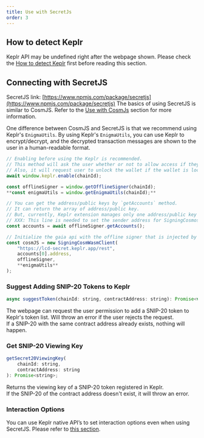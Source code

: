 ```yaml
---
title: Use with SecretJs
order: 3
---
```


## How to detect Keplr
Keplr API may be undefined right after the webpage shown.
Please check the [How to detect Keplr](./README.md#how-to-detect-keplr) first before reading this section.

## Connecting with SecretJS

SecretJS link: [https://www.npmjs.com/package/secretjs](https://www.npmjs.com/package/secretjs)
The basics of using SecretJS is similar to CosmJS. Refer to the [Use with CosmJs](./cosmjs) section for more information.  
  
One difference between CosmJS and SecretJS is that we recommend using Keplr's `EnigmaUtils`.
By using Keplr's `EnigmaUtils`, you can use Keplr to encrypt/decrypt, and the decrypted transaction messages are shown to the user in a human-readable format.

```javascript
// Enabling before using the Keplr is recommended.
// This method will ask the user whether or not to allow access if they haven't visited this website.
// Also, it will request user to unlock the wallet if the wallet is locked.
await window.keplr.enable(chainId);

const offlineSigner = window.getOfflineSigner(chainId);
**const enigmaUtils = window.getEnigmaUtils(chainId);**

// You can get the address/public keys by `getAccounts` method.
// It can return the array of address/public key.
// But, currently, Keplr extension manages only one address/public key pair.
// XXX: This line is needed to set the sender address for SigningCosmosClient.
const accounts = await offlineSigner.getAccounts();

// Initialize the gaia api with the offline signer that is injected by Keplr extension.
const cosmJS = new SigningCosmWasmClient(
    "https://lcd-secret.keplr.app/rest",
    accounts[0].address,
    offlineSigner,
    **enigmaUtils**
);
```

### Suggest Adding SNIP-20 Tokens to Keplr

```javascript
async suggestToken(chainId: string, contractAddress: string): Promise<void>
```

The webpage can request the user permission to add a SNIP-20 token to Keplr's token list. Will throw an error if the user rejects the request.  
If a SNIP-20 with the same contract address already exists, nothing will happen.

### Get SNIP-20 Viewing Key
```javascript
getSecret20ViewingKey(
    chainId: string,
    contractAddress: string
): Promise<string>;
```
Returns the viewing key of a SNIP-20 token registered in Keplr.  
If the SNIP-20 of the contract address doesn't exist, it will throw an error.

### Interaction Options
You can use Keplr native API’s to set interaction options even when using SecretJS. Please refer to [this section](./#interaction-options).
